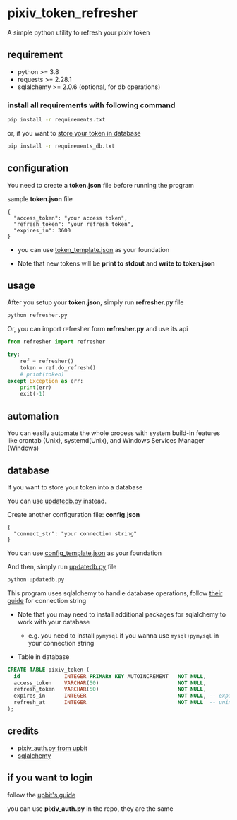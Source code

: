 
# pixiv_token_refresher

A simple python utility to refresh your pixiv token

## requirement

* python >= 3.8
* requests >= 2.28.1
* sqlalchemy >= 2.0.6 (optional, for db operations)

### install all requirements with following command

```sh
pip install -r requirements.txt
```

or, if you want to [store your token in database](#database)

```sh
pip install -r requirements_db.txt
```

## configuration

You need to create a **token.json** file before running the program

sample **token.json** file

```jsonc
{
  "access_token": "your access token",
  "refresh_token": "your refresh token",
  "expires_in": 3600
}
```

* you can use [token_template.json](./token_template.json) as your foundation

* Note that new tokens will be **print to stdout** and **write to token.json**

## usage

After you setup your **token.json**, simply run **refresher.py** file

```sh
python refresher.py
```

Or, you can import refresher form **refresher.py** and use its api

```py
from refresher import refresher

try:
    ref = refresher()
    token = ref.do_refresh()
    # print(token)
except Exception as err:
    print(err)
    exit(-1)
```

## automation

You can easily automate the whole process with system build-in features like crontab (Unix), systemd(Unix), and Windows Services Manager (Windows)

## database

If you want to store your token into a database

You can use [updatedb.py](./updatedb.py) instead.

Create another configuration file: **config.json**

```jsonc
{
  "connect_str": "your connection string"
}
```

You can use [config_template.json](./config_template.json) as your foundation

And then, simply run [updatedb.py](./updatedb.py) file

```sh
python updatedb.py
```

This program uses sqlalchemy to handle database operations, follow [their guide](https://docs.sqlalchemy.org/en/20/core/engines.html#backend-specific-urls) for connection string

* Note that you may need to install additional packages for sqlalchemy to work with your database
  * e.g. you need to install `pymysql` if you wanna use `mysql+pymysql` in your connection string

* Table in database

```sql
CREATE TABLE pixiv_token (
  id              INTEGER PRIMARY KEY AUTOINCREMENT   NOT NULL,
  access_token    VARCHAR(50)                         NOT NULL,
  refresh_token   VARCHAR(50)                         NOT NULL,
  expires_in      INTEGER                             NOT NULL, -- expiration time in seconds
  refresh_at      INTEGER                             NOT NULL  -- unix timestamp, last refresh time
);
```

## credits

* [pixiv_auth.py from upbit](https://gist.github.com/upbit/6edda27cb1644e94183291109b8a5fde)
* [sqlalchemy](https://www.sqlalchemy.org/)

## if you want to login

follow the [upbit's guide](https://gist.github.com/upbit/6edda27cb1644e94183291109b8a5fde)

you can use **pixiv_auth.py** in the repo, they are the same
